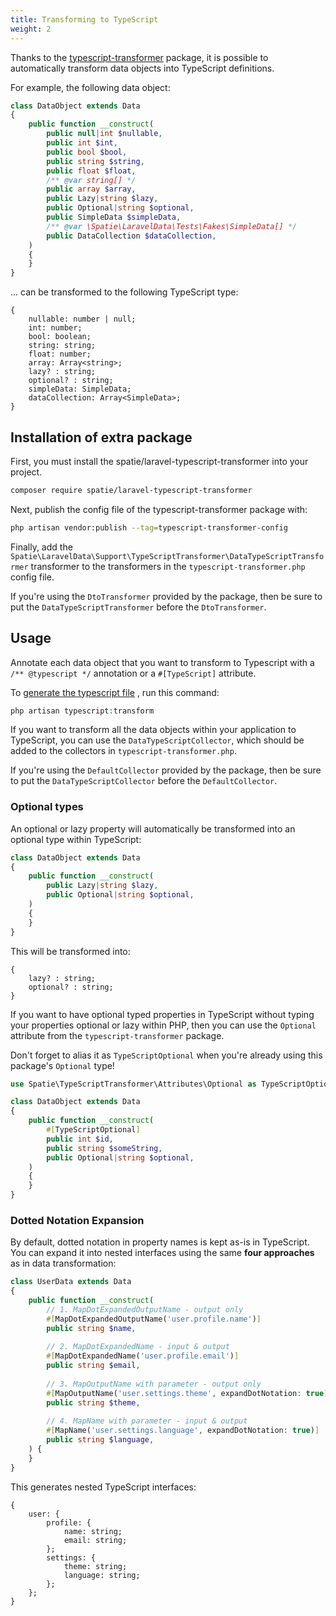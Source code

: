 ```yaml
---
title: Transforming to TypeScript
weight: 2
---
```


Thanks to the [typescript-transformer](https://spatie.be/docs/typescript-transformer) package, it is possible to
automatically transform data objects into TypeScript definitions.

For example, the following data object:

```php
class DataObject extends Data
{
    public function __construct(
        public null|int $nullable,
        public int $int,
        public bool $bool,
        public string $string,
        public float $float,
        /** @var string[] */
        public array $array,
        public Lazy|string $lazy,
        public Optional|string $optional,
        public SimpleData $simpleData,
        /** @var \Spatie\LaravelData\Tests\Fakes\SimpleData[] */
        public DataCollection $dataCollection,
    )
    {
    }
}
```

... can be transformed to the following TypeScript type:

```tsx
{
    nullable: number | null;
    int: number;
    bool: boolean;
    string: string;
    float: number;
    array: Array<string>;
    lazy? : string;
    optional? : string;
    simpleData: SimpleData;
    dataCollection: Array<SimpleData>;
}
```

## Installation of extra package

First, you must install the spatie/laravel-typescript-transformer into your project.

```bash
composer require spatie/laravel-typescript-transformer
```

Next, publish the config file of the typescript-transformer package with:

```bash
php artisan vendor:publish --tag=typescript-transformer-config
```

Finally, add the `Spatie\LaravelData\Support\TypeScriptTransformer\DataTypeScriptTransformer` transformer to the
transformers in the `typescript-transformer.php` config file. 

If you're using the `DtoTransformer` provided by the package, then be sure to put the `DataTypeScriptTransformer` before the `DtoTransformer`.

## Usage

Annotate each data object that you want to transform to Typescript with a `/** @typescript */` annotation or
a `#[TypeScript]` attribute.

To [generate the typescript file](https://spatie.be/docs/typescript-transformer/v4/laravel/executing-the-transform-command)
, run this command:

```php
php artisan typescript:transform
```

If you want to transform all the data objects within your application to TypeScript, you can use
the `DataTypeScriptCollector`, which should be added to the collectors in `typescript-transformer.php`.

If you're using the `DefaultCollector` provided by the package, then be sure to put the `DataTypeScriptCollector` before the `DefaultCollector`.

### Optional types

An optional or lazy property will automatically be transformed into an optional type within TypeScript:

```php
class DataObject extends Data
{
    public function __construct(
        public Lazy|string $lazy,
        public Optional|string $optional,
    )
    {
    }
}
```

This will be transformed into:

```tsx
{
    lazy? : string;
    optional? : string;
}
```

If you want to have optional typed properties in TypeScript without typing your properties optional or lazy within PHP,
then you can use the `Optional` attribute from the `typescript-transformer` package.

Don't forget to alias it as `TypeScriptOptional` when you're already using this package's `Optional` type!

```php
use Spatie\TypeScriptTransformer\Attributes\Optional as TypeScriptOptional;

class DataObject extends Data
{
    public function __construct(
        #[TypeScriptOptional]
        public int $id,
        public string $someString,
        public Optional|string $optional,
    )
    {
    }
}
```

### Dotted Notation Expansion

By default, dotted notation in property names is kept as-is in TypeScript. You can expand it into nested interfaces using the same **four approaches** as in data transformation:

```php
class UserData extends Data
{
    public function __construct(
        // 1. MapDotExpandedOutputName - output only
        #[MapDotExpandedOutputName('user.profile.name')]
        public string $name,
        
        // 2. MapDotExpandedName - input & output
        #[MapDotExpandedName('user.profile.email')]
        public string $email,
        
        // 3. MapOutputName with parameter - output only
        #[MapOutputName('user.settings.theme', expandDotNotation: true)]
        public string $theme,
        
        // 4. MapName with parameter - input & output
        #[MapName('user.settings.language', expandDotNotation: true)]
        public string $language,
    ) {
    }
}
```

This generates nested TypeScript interfaces:

```tsx
{
    user: {
        profile: {
            name: string;
            email: string;
        };
        settings: {
            theme: string;
            language: string;
        };
    };
}
```
